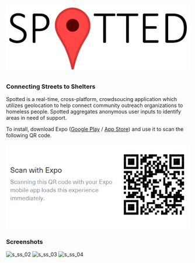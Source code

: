 # ![Spotted](https://github.com/CBSkarmory/Spotted/blob/master/assets/icons/spotted.PNG)

### Connecting Streets to Shelters

Spotted is a real-time, cross-platform, crowdsoucing application which utilizes geolocation to help connect community 
outreach organizations to homeless people. Spotted aggregates anonymous user inputs to identify areas in need of support.

To install, download Expo ([Google Play](https://play.google.com/store/apps/details?id=host.exp.exponent) /
[App Store](https://www.apple.com/us/search/expo)) and use it to scan the following QR code.

![Spotted QR](https://github.com/CBSkarmory/Spotted/blob/master/assets/Spotted%20QR.PNG)


### Screenshots
![s_ss_02](https://user-images.githubusercontent.com/26392939/30517006-3f3159de-9b1e-11e7-9779-3ee4fe17b582.png)
![s_ss_03](https://user-images.githubusercontent.com/26392939/30517010-49739df8-9b1e-11e7-850a-d0452f1ecfc0.png)
![s_ss_04](https://user-images.githubusercontent.com/26392939/30517014-50de84ea-9b1e-11e7-9d84-1f91a17fcc63.png)
